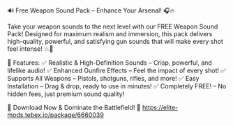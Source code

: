 🔊 Free Weapon Sound Pack – Enhance Your Arsenal! 🎧🔥

Take your weapon sounds to the next level with our FREE Weapon Sound Pack! Designed for maximum realism and immersion, this pack delivers high-quality, powerful, and satisfying gun sounds that will make every shot feel intense! 💥🔫

🎯 Features:
✅ Realistic & High-Definition Sounds – Crisp, powerful, and lifelike audio!
✅ Enhanced Gunfire Effects – Feel the impact of every shot!
✅ Supports All Weapons – Pistols, shotguns, rifles, and more!
✅ Easy Installation – Drag & drop, ready to use in minutes!
✅ Completely FREE! – No hidden fees, just premium sound quality!

🔽 Download Now & Dominate the Battlefield! 🔽
https://elite-mods.tebex.io/package/6660039

